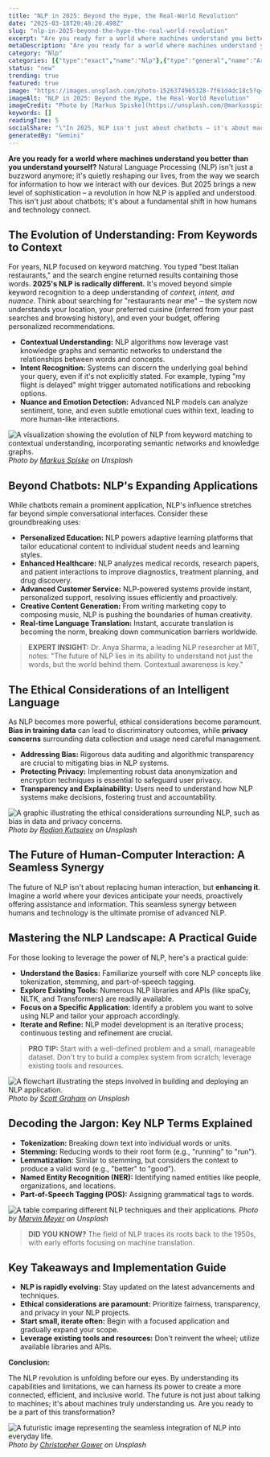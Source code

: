 ```yaml
---
title: "NLP in 2025: Beyond the Hype, the Real-World Revolution"
date: "2025-03-18T20:48:26.498Z"
slug: "nlp-in-2025-beyond-the-hype-the-real-world-revolution"
excerpt: "Are you ready for a world where machines understand you better than you understand yourself?  Natural Language Processing (NLP) isn't just a buzzword anymore; it's quietly reshaping our lives, from the way we search for information to how we interact with our devices.  But 2025 brings a new level of sophistication – a revolution in how NLP is applied and understood. This isn't just about chatbots; it's about a fundamental shift in how humans and technology connect."
metaDescription: "Are you ready for a world where machines understand you better than you understand yourself?  Natural Language Processing (NLP) isn't just a buzzword anymo..."
category: "Nlp"
categories: [{"type":"exact","name":"Nlp"},{"type":"general","name":"Artificial Intelligence"},{"type":"medium","name":"Machine Learning"},{"type":"specific","name":"Text Mining"},{"type":"niche","name":"Sentiment Analysis"}]
status: "new"
trending: true
featured: true
image: "https://images.unsplash.com/photo-1526374965328-7f61d4dc18c5?q=85&w=1200&fit=max&fm=webp&auto=compress"
imageAlt: "NLP in 2025: Beyond the Hype, the Real-World Revolution"
imageCredit: "Photo by [Markus Spiske](https://unsplash.com/@markusspiske) on Unsplash"
keywords: []
readingTime: 5
socialShare: "\"In 2025, NLP isn't just about chatbots – it's about machines understanding the world, not just the words.  Prepare for a future where technology truly understands human nuance.\""
generatedBy: "Gemini"
---
```




**Are you ready for a world where machines understand you better than you understand yourself?**  Natural Language Processing (NLP) isn't just a buzzword anymore; it's quietly reshaping our lives, from the way we search for information to how we interact with our devices.  But 2025 brings a new level of sophistication – a revolution in how NLP is applied and understood. This isn't just about chatbots; it's about a fundamental shift in how humans and technology connect.

## The Evolution of Understanding: From Keywords to Context

For years, NLP focused on keyword matching.  You typed "best Italian restaurants," and the search engine returned results containing those words.  **2025's NLP is radically different.** It's moved beyond simple keyword recognition to a deep understanding of *context, intent, and nuance*.  Think about searching for "restaurants near me" – the system now understands your location, your preferred cuisine (inferred from your past searches and browsing history), and even your budget, offering personalized recommendations.

*   **Contextual Understanding:** NLP algorithms now leverage vast knowledge graphs and semantic networks to understand the relationships between words and concepts.
*   **Intent Recognition:**  Systems can discern the underlying goal behind your query, even if it's not explicitly stated.  For example, typing "my flight is delayed" might trigger automated notifications and rebooking options.
*   **Nuance and Emotion Detection:**  Advanced NLP models can analyze sentiment, tone, and even subtle emotional cues within text, leading to more human-like interactions.

![A visualization showing the evolution of NLP from keyword matching to contextual understanding, incorporating semantic networks and knowledge graphs.](https://images.unsplash.com/photo-1526374965328-7f61d4dc18c5?q=85&w=1200&fit=max&fm=webp&auto=compress)
*Photo by [Markus Spiske](https://unsplash.com/@markusspiske) on Unsplash*

## Beyond Chatbots:  NLP's Expanding Applications

While chatbots remain a prominent application, NLP's influence stretches far beyond simple conversational interfaces.  Consider these groundbreaking uses:

*   **Personalized Education:** NLP powers adaptive learning platforms that tailor educational content to individual student needs and learning styles.
*   **Enhanced Healthcare:** NLP analyzes medical records, research papers, and patient interactions to improve diagnostics, treatment planning, and drug discovery.
*   **Advanced Customer Service:** NLP-powered systems provide instant, personalized support, resolving issues efficiently and proactively.
*   **Creative Content Generation:**  From writing marketing copy to composing music, NLP is pushing the boundaries of human creativity.
*   **Real-time Language Translation:**  Instant, accurate translation is becoming the norm, breaking down communication barriers worldwide.

> **EXPERT INSIGHT:**  Dr. Anya Sharma, a leading NLP researcher at MIT, notes: "The future of NLP lies in its ability to understand not just the words, but the world behind them. Contextual awareness is key."

## The Ethical Considerations of an Intelligent Language

As NLP becomes more powerful, ethical considerations become paramount.  **Bias in training data** can lead to discriminatory outcomes, while **privacy concerns** surrounding data collection and usage need careful management.

*   **Addressing Bias:**  Rigorous data auditing and algorithmic transparency are crucial to mitigating bias in NLP systems.
*   **Protecting Privacy:**  Implementing robust data anonymization and encryption techniques is essential to safeguard user privacy.
*   **Transparency and Explainability:**  Users need to understand how NLP systems make decisions, fostering trust and accountability.

![A graphic illustrating the ethical considerations surrounding NLP, such as bias in data and privacy concerns.](https://images.unsplash.com/photo-1483478550801-ceba5fe50e8e?q=85&w=1200&fit=max&fm=webp&auto=compress)
*Photo by [Rodion Kutsaiev](https://unsplash.com/@frostroomhead) on Unsplash*

## The Future of Human-Computer Interaction:  A Seamless Synergy

The future of NLP isn't about replacing human interaction, but **enhancing it**. Imagine a world where your devices anticipate your needs, proactively offering assistance and information. This seamless synergy between humans and technology is the ultimate promise of advanced NLP.

## Mastering the NLP Landscape:  A Practical Guide

For those looking to leverage the power of NLP, here's a practical guide:

*   **Understand the Basics:**  Familiarize yourself with core NLP concepts like tokenization, stemming, and part-of-speech tagging.
*   **Explore Existing Tools:**  Numerous NLP libraries and APIs (like spaCy, NLTK, and Transformers) are readily available.
*   **Focus on a Specific Application:**  Identify a problem you want to solve using NLP and tailor your approach accordingly.
*   **Iterate and Refine:**  NLP model development is an iterative process; continuous testing and refinement are crucial.

> **PRO TIP:** Start with a well-defined problem and a small, manageable dataset.  Don't try to build a complex system from scratch; leverage existing tools and resources.

![A flowchart illustrating the steps involved in building and deploying an NLP application.](https://images.unsplash.com/photo-1454165804606-c3d57bc86b40?q=85&w=1200&fit=max&fm=webp&auto=compress)
*Photo by [Scott Graham](https://unsplash.com/@amstram) on Unsplash*

## Decoding the Jargon:  Key NLP Terms Explained

*   **Tokenization:** Breaking down text into individual words or units.
*   **Stemming:** Reducing words to their root form (e.g., "running" to "run").
*   **Lemmatization:**  Similar to stemming, but considers the context to produce a valid word (e.g., "better" to "good").
*   **Named Entity Recognition (NER):** Identifying named entities like people, organizations, and locations.
*   **Part-of-Speech Tagging (POS):** Assigning grammatical tags to words.

![A table comparing different NLP techniques and their applications.](https://images.unsplash.com/photo-1519389950473-47ba0277781c?q=85&w=1200&fit=max&fm=webp&auto=compress)
*Photo by [Marvin Meyer](https://unsplash.com/@marvelous) on Unsplash*

> **DID YOU KNOW?** The field of NLP traces its roots back to the 1950s, with early efforts focusing on machine translation.

## Key Takeaways and Implementation Guide

*   **NLP is rapidly evolving:**  Stay updated on the latest advancements and techniques.
*   **Ethical considerations are paramount:**  Prioritize fairness, transparency, and privacy in your NLP projects.
*   **Start small, iterate often:**  Begin with a focused application and gradually expand your scope.
*   **Leverage existing tools and resources:**  Don't reinvent the wheel; utilize available libraries and APIs.

**Conclusion:**

The NLP revolution is unfolding before our eyes.  By understanding its capabilities and limitations, we can harness its power to create a more connected, efficient, and inclusive world.  The future is not just about talking to machines; it's about machines truly understanding us.  Are you ready to be a part of this transformation?

![A futuristic image representing the seamless integration of NLP into everyday life.](https://images.unsplash.com/photo-1498050108023-c5249f4df085?q=85&w=1200&fit=max&fm=webp&auto=compress)
*Photo by [Christopher Gower](https://unsplash.com/@cgower) on Unsplash*


<div class="reading-progress-container">
  <div id="reading-progress" class="reading-progress"></div>
</div>
